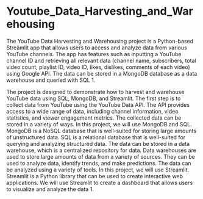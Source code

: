 # Youtube_Data_Harvesting_and_Warehousing
The YouTube Data Harvesting and Warehousing project is a Python-based Streamlit app that allows users to access and analyze data from various YouTube channels. The app has features such as inputting a YouTube channel ID and retrieving all relevant data (channel name, subscribers, total video count, playlist ID, video ID, likes, dislikes, comments of each video) using Google API. The data can be stored in a MongoDB database as a data warehouse and queried with SQL 1.

The project is designed to demonstrate how to harvest and warehouse YouTube data using SQL, MongoDB, and Streamlit. The first step is to collect data from YouTube using the YouTube Data API. The API provides access to a wide range of data, including channel information, video statistics, and viewer engagement metrics. The collected data can be stored in a variety of ways. In this project, we will use MongoDB and SQL. MongoDB is a NoSQL database that is well-suited for storing large amounts of unstructured data. SQL is a relational database that is well-suited for querying and analyzing structured data. The data can be stored in a data warehouse, which is a centralized repository for data. Data warehouses are used to store large amounts of data from a variety of sources. They can be used to analyze data, identify trends, and make predictions. The data can be analyzed using a variety of tools. In this project, we will use Streamlit. Streamlit is a Python library that can be used to create interactive web applications. We will use Streamlit to create a dashboard that allows users to visualize and analyze the data 1.
